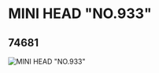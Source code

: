 # MINI HEAD  "NO.933"
## 74681
![MINI HEAD  "NO.933"](https://lc-www-live-s.legocdn.com/media/bricks/5/2/4657964.jpg)
